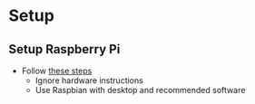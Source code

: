 # Setup
## Setup Raspberry Pi
* Follow [these steps](https://blog.jongallant.com/2017/11/raspberrypi-setup/)
  * Ignore hardware instructions
  * Use Raspbian with desktop and recommended software
